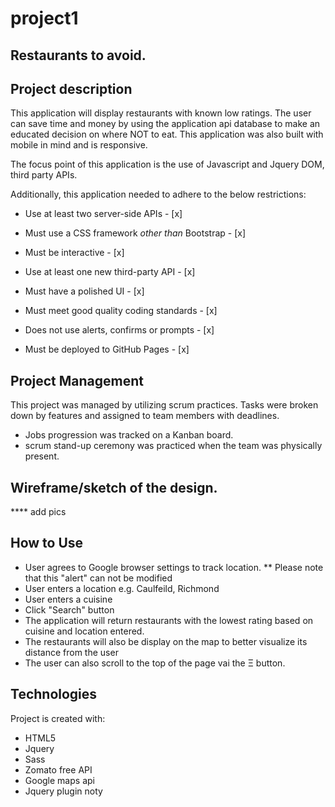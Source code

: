 # project1

## Restaurants to avoid.

## Project description 
This application will display restaurants with known low ratings. The user can save time and money by using the application api database to make an educated decision on where NOT to eat. This application was also built with mobile in mind and is responsive.

The focus point of this application is the use of Javascript and Jquery DOM, third party APIs.


Additionally, this application needed to adhere to the below restrictions: 

* Use at least two server-side APIs - [x]

* Must use a CSS framework _other than_ Bootstrap - [x]

* Must be interactive - [x]

* Use at least one new third-party API - [x]

* Must have a polished UI - [x]

* Must meet good quality coding standards - [x]

* Does not use alerts, confirms or prompts - [x]

* Must be deployed to GitHub Pages - [x]


## Project Management
This project was managed by utilizing scrum practices. Tasks were broken down by features and assigned to team members with deadlines. 
* Jobs progression was tracked on a Kanban board.
* scrum stand-up ceremony was practiced when the team was physically present.

## Wireframe/sketch of the design.
**** add pics


## How to Use
* User agrees to Google browser settings to track location. 
** Please note that this "alert" can not be modified
* User enters a location e.g. Caulfeild, Richmond
* User enters a cuisine
* Click "Search" button
* The application will return restaurants with the lowest rating based on cuisine and location entered.
* The restaurants will also be display on the map to better visualize its distance from the user
* The user can also scroll to the top of the page vai the &Xi; button.



## Technologies 
Project is created with:

* HTML5
* Jquery
* Sass
* Zomato free API
* Google maps api
* Jquery plugin noty





